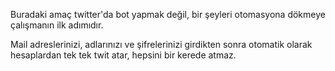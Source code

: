 Buradaki amaç twitter'da bot yapmak değil, bir şeyleri otomasyona dökmeye çalışmanın ilk adımıdır.

Mail adreslerinizi, adlarınızı ve şifrelerinizi girdikten sonra otomatik olarak hesaplardan tek tek twit atar, hepsini bir kerede atmaz.
